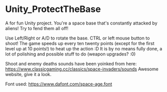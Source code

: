 # Unity_ProtectTheBase
A for fun Unity project. You're a space base that's constantly attacked by aliens! Try to fend them all off!

Use Left/Right or A/D to rotate the base. 
CTRL or left mouse button to shoot!
The game speeds up every ten twenty points (except for the first level up at 10 points!) to heat up the action :D 
It is by no means fully done, a lot of polishing and possible stuff to do (weapon upgrades? :0)

Shoot and enemy deaths sounds have been yoinked from here: https://www.classicgaming.cc/classics/space-invaders/sounds
Awesome website, give it a look.

Font used: https://www.dafont.com/space-age.font



